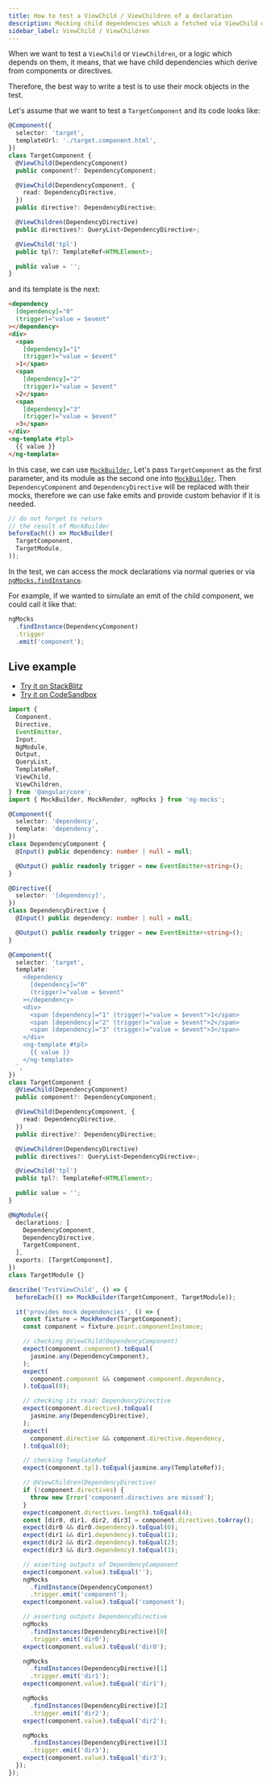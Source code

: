 ```yaml
---
title: How to test a ViewChild / ViewChildren of a declaration
description: Mocking child dependencies which a fetched via ViewChild or ViewChildren
sidebar_label: ViewChild / ViewChildren
---
```


When we want to test a `ViewChild` or `ViewChildren`,
or a logic which depends on them,
it means, that we have child dependencies which derive from components or directives.

Therefore, the best way to write a test is to use their mock objects in the test.

Let's assume that we want to test a `TargetComponent` and its code looks like:

```ts title="target.component.ts"
@Component({
  selector: 'target',
  templateUrl: './target.component.html',
})
class TargetComponent {
  @ViewChild(DependencyComponent)
  public component?: DependencyComponent;

  @ViewChild(DependencyComponent, {
    read: DependencyDirective,
  })
  public directive?: DependencyDirective;

  @ViewChildren(DependencyDirective)
  public directives?: QueryList<DependencyDirective>;

  @ViewChild('tpl')
  public tpl?: TemplateRef<HTMLElement>;

  public value = '';
}
```

and its template is the next:

```html title="target.component.html"
<dependency
  [dependency]="0"
  (trigger)="value = $event"
></dependency>
<div>
  <span
    [dependency]="1"
    (trigger)="value = $event"
  >1</span>
  <span
    [dependency]="2"
    (trigger)="value = $event"
  >2</span>
  <span
    [dependency]="3"
    (trigger)="value = $event"
  >3</span>
</div>
<ng-template #tpl>
  {{ value }}
</ng-template>
```

In this case, we can use [`MockBuilder`](../api/MockBuilder.md),
Let's pass `TargetComponent` as the first parameter, and its module
as the second one into [`MockBuilder`](../api/MockBuilder.md).
Then `DependencyComponent` and `DependencyDirective` will be replaced
with their mocks, therefore we can use fake emits and provide custom behavior if it is needed.

```ts
// do not forget to return
// the result of MockBuilder 
beforeEach(() => MockBuilder(
  TargetComponent,
  TargetModule,
));
```

In the test, we can access the mock declarations via normal queries
or via [`ngMocks.findInstance`](../api/ngMocks/findInstance.md).

For example, if we wanted to simulate an emit of the child component,
we could call it like that:

```ts
ngMocks
  .findInstance(DependencyComponent)
  .trigger
  .emit('component');
```

## Live example

- [Try it on StackBlitz](https://stackblitz.com/github/ng-mocks/examples/tree/tests?file=src/examples/TestViewChild/test.spec.ts&initialpath=%3Fspec%3DTestViewChild)
- [Try it on CodeSandbox](https://codesandbox.io/s/github/ng-mocks/examples/tree/tests?file=/src/examples/TestViewChild/test.spec.ts&initialpath=%3Fspec%3DTestViewChild)

```ts title="https://github.com/ike18t/ng-mocks/blob/master/examples/TestViewChild/test.spec.ts"
import {
  Component,
  Directive,
  EventEmitter,
  Input,
  NgModule,
  Output,
  QueryList,
  TemplateRef,
  ViewChild,
  ViewChildren,
} from '@angular/core';
import { MockBuilder, MockRender, ngMocks } from 'ng-mocks';

@Component({
  selector: 'dependency',
  template: 'dependency',
})
class DependencyComponent {
  @Input() public dependency: number | null = null;

  @Output() public readonly trigger = new EventEmitter<string>();
}

@Directive({
  selector: '[dependency]',
})
class DependencyDirective {
  @Input() public dependency: number | null = null;

  @Output() public readonly trigger = new EventEmitter<string>();
}

@Component({
  selector: 'target',
  template: `
    <dependency
      [dependency]="0"
      (trigger)="value = $event"
    ></dependency>
    <div>
      <span [dependency]="1" (trigger)="value = $event">1</span>
      <span [dependency]="2" (trigger)="value = $event">2</span>
      <span [dependency]="3" (trigger)="value = $event">3</span>
    </div>
    <ng-template #tpl>
      {{ value }}
    </ng-template>
  `,
})
class TargetComponent {
  @ViewChild(DependencyComponent)
  public component?: DependencyComponent;

  @ViewChild(DependencyComponent, {
    read: DependencyDirective,
  })
  public directive?: DependencyDirective;

  @ViewChildren(DependencyDirective)
  public directives?: QueryList<DependencyDirective>;

  @ViewChild('tpl')
  public tpl?: TemplateRef<HTMLElement>;

  public value = '';
}

@NgModule({
  declarations: [
    DependencyComponent,
    DependencyDirective,
    TargetComponent,
  ],
  exports: [TargetComponent],
})
class TargetModule {}

describe('TestViewChild', () => {
  beforeEach(() => MockBuilder(TargetComponent, TargetModule));

  it('provides mock dependencies', () => {
    const fixture = MockRender(TargetComponent);
    const component = fixture.point.componentInstance;

    // checking @ViewChild(DependencyComponent)
    expect(component.component).toEqual(
      jasmine.any(DependencyComponent),
    );
    expect(
      component.component && component.component.dependency,
    ).toEqual(0);

    // checking its read: DependencyDirective
    expect(component.directive).toEqual(
      jasmine.any(DependencyDirective),
    );
    expect(
      component.directive && component.directive.dependency,
    ).toEqual(0);

    // checking TemplateRef
    expect(component.tpl).toEqual(jasmine.any(TemplateRef));

    // @ViewChildren(DependencyDirective)
    if (!component.directives) {
      throw new Error('component.directives are missed');
    }
    expect(component.directives.length).toEqual(4);
    const [dir0, dir1, dir2, dir3] = component.directives.toArray();
    expect(dir0 && dir0.dependency).toEqual(0);
    expect(dir1 && dir1.dependency).toEqual(1);
    expect(dir2 && dir2.dependency).toEqual(2);
    expect(dir3 && dir3.dependency).toEqual(3);

    // asserting outputs of DependencyComponent
    expect(component.value).toEqual('');
    ngMocks
      .findInstance(DependencyComponent)
      .trigger.emit('component');
    expect(component.value).toEqual('component');

    // asserting outputs DependencyDirective
    ngMocks
      .findInstances(DependencyDirective)[0]
      .trigger.emit('dir0');
    expect(component.value).toEqual('dir0');

    ngMocks
      .findInstances(DependencyDirective)[1]
      .trigger.emit('dir1');
    expect(component.value).toEqual('dir1');

    ngMocks
      .findInstances(DependencyDirective)[2]
      .trigger.emit('dir2');
    expect(component.value).toEqual('dir2');

    ngMocks
      .findInstances(DependencyDirective)[3]
      .trigger.emit('dir3');
    expect(component.value).toEqual('dir3');
  });
});
```
